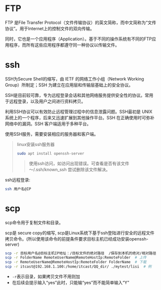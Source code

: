 # FTP
FTP 是File Transfer Protocol（文件传输协议）的英文简称，而中文简称为“文传协议”。用于Internet上的控制文件的双向传输。

同时，它也是一个应用程序（Application）。基于不同的操作系统有不同的FTP应用程序，而所有这些应用程序都遵守同一种协议以传输文件。
# ssh
SSH为Secure Shell的缩写，由 IETF 的网络工作小组（Network Working Group）所制定；SSH 为建立在应用层和传输层基础上的安全协议。

SSH是目前较可靠，专为远程登录会话和其他网络服务提供安全性的协议。常用于远程登录，以及用户之间进行资料拷贝。

利用SSH协议可以有效防止远程管理过程中的信息泄露问题。SSH最初是 UNIX 系统上的一个程序，后来又迅速扩展到其他操作平台。SSH 在正确使用时可弥补网络中的漏洞。SSH 客户端适用于多种平台。

使用SSH服务，需要安装相应的服务器和客户端。
> linux安装ssh服务器
> ```sh
> sudo apt install openssh-server
> ```
> > 使用ssh访问，如访问出现错误。可查看是否有该文件 ～/.ssh/known_ssh 尝试删除该文件解决。

ssh远程登录: 
```sh
ssh 用户名@IP
```
# scp
scp命令用于复制文件和目录。

scp是 secure copy的缩写, scp是Linux系统下基于ssh登陆进行安全的远程文件拷贝命令。(所以使用该命令的前提条件要求目标主机已经成功安装openssh-server)

```sh
scp -r 目标用户名@目标主机IP地址：/目标文件的绝对路径  /保存到本机的绝对/相对路径
scp -r FolderName RemoteUserName@RemoteHostIp:RemoteFolder  # 上传
scp -r RemoteUserName@RemoteHostIp:RemoteFolder FolderName  # 下载
scp -r itcast@192.168.1.100:/home/itcast/QQ_dir/ ./mytest/lisi  # 例
```
- `-r`表示目录，如果拷贝文件不用则加
- 在后续会提示输入“yes”此时，只能输“yes”而不能简单输入“Y”